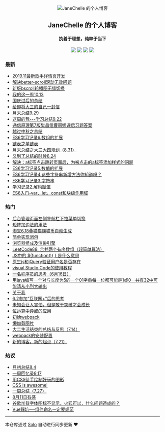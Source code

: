 <p align="center"><img alt="JaneChelle 的个人博客" src="https://study.algerfan.cn/images/timg-2.jpeg"></p><h2 align="center">
JaneChelle 的个人博客
</h2>

<h4 align="center"> 执着于理想，纯粹于当下</h4>
<p align="center"><a title="JaneChelle 的个人博客" target="_blank" href="https://github.com/wangjingxiao/solo-blog"><img src="https://img.shields.io/github/last-commit/wangjingxiao/solo-blog.svg?style=flat-square&color=FF9900"></a>
<a title="GitHub repo size in bytes" target="_blank" href="https://github.com/wangjingxiao/solo-blog"><img src="https://img.shields.io/github/repo-size/wangjingxiao/solo-blog.svg?style=flat-square"></a>
<a title="Solo Version" target="_blank" href="https://github.com/b3log/solo/releases"><img src="https://img.shields.io/badge/solo-3.6.7-f1e05a.svg?style=flat-square&color=blueviolet"></a>
<a title="Hits" target="_blank" href="https://github.com/b3log/hits"><img src="https://hits.b3log.org/wangjingxiao/solo-blog.svg"></a></p>

### 最新

* [2019.11最新歌手详情页开发](https://xiao.algerfan.cn/articles/2019/11/01/1572598420779.html)
* [解决better-scroll滚动无效问题](https://xiao.algerfan.cn/articles/2019/10/25/1572014286748.html)
* [新版bscroll轮播图无缝切换](https://xiao.algerfan.cn/articles/2019/10/19/1571446904210.html)
* [我的这一周10.13](https://xiao.algerfan.cn/articles/2019/10/13/1570960945861.html)
* [国庆过后的总结](https://xiao.algerfan.cn/articles/2019/10/06/1570364471035.html)
* [给即将大三的自己一封信](https://xiao.algerfan.cn/articles/2019/09/30/1569819974176.html)
* [月末总结9.29](https://xiao.algerfan.cn/articles/2019/09/29/1569763594348.html)
* [这周的我---学习总结9.22](https://xiao.algerfan.cn/articles/2019/09/22/1569141250179.html)
* [通信原理第7版樊昌信曹丽娜课后习题答案](https://xiao.algerfan.cn/articles/2019/09/16/1568592871422.html)
* [越过中秋之总结](https://xiao.algerfan.cn/articles/2019/09/15/1568515471230.html)
* [ES6学习记录6.数组的扩展](https://xiao.algerfan.cn/articles/2019/09/14/1568422318492.html)
* [链表之单链表](https://xiao.algerfan.cn/articles/2019/09/07/1567855689899.html)
* [月末总结之大三大四规划（8.31）](https://xiao.algerfan.cn/articles/2019/08/31/1567214949483.html)
* [又到了总结的时候8.24](https://xiao.algerfan.cn/articles/2019/08/24/1566649990845.html)
* [解决：a标签点击跳转页面后，为被点击的a标签添加样式的问题](https://xiao.algerfan.cn/articles/2019/08/24/1566647586698.html)
* [ES6学习记录5.数值的扩展](https://xiao.algerfan.cn/articles/2019/08/23/1566565166713.html)
* [ES6学习记录4.这些字符串新增方法你知道吗？](https://xiao.algerfan.cn/articles/2019/08/22/1566468330312.html)
* [ES6学习记录3.字符串](https://xiao.algerfan.cn/articles/2019/08/22/1566468248794.html)
* [学习记录2.解构赋值](https://xiao.algerfan.cn/articles/2019/08/22/1566432451469.html)
* [ES6入门-var、let、const和块级作用域](https://xiao.algerfan.cn/articles/2019/08/21/1566347372067.html)

### 热门

* [后台管理页面左侧导航栏下拉菜单切换](https://xiao.algerfan.cn/articles/2019/01/25/1563541795066.html)
* [矩阵加边法的用法](https://xiao.algerfan.cn/articles/2018/12/28/1563543016846.html)
* [淘宝6.18叠猫猫赚猫币自动生成](https://xiao.algerfan.cn/articles/2019/06/11/1563540306528.html)
* [简单实现闭包](https://xiao.algerfan.cn/articles/2018/11/18/1563541802130.html)
* [浏览器组成及渲染引擎](https://xiao.algerfan.cn/articles/2018/10/19/1563541798438.html)
* [LeetCode88. 合并两个有序数组（超简单算法）](https://xiao.algerfan.cn/articles/2018/11/23/1563543013564.html)
* [JS中的 $(function(){ } 是什么意思](https://xiao.algerfan.cn/articles/2019/02/21/1563541788418.html)
* [原生js和jQuery验证用户名是否存在](https://xiao.algerfan.cn/articles/2019/04/15/1563541793295.html)
* [visual Studio Code的使用教程](https://xiao.algerfan.cn/articles/2019/01/27/1563541790186.html)
* [一名程序员的思考（6月16日）](https://xiao.algerfan.cn/articles/2019/06/16/1563539695892.html)
* [用java编写一个对与长度为5的一个01字串每一位都可能是1或0一共有32中可能请从小到大输出](https://xiao.algerfan.cn/articles/2019/03/01/1563543015059.html)
* [关于我](https://xiao.algerfan.cn/articles/2019/07/20/1563545111336.html)
* [6.2参加“互联网+”后的思考](https://xiao.algerfan.cn/articles/2019/07/14/1563540303315.html)
* [未知会让人害怕，但是敢于突破才会成长](https://xiao.algerfan.cn/articles/2019/06/09/1563540304941.html)
* [位运算中异或的应用](https://xiao.algerfan.cn/articles/2019/05/30/1563543453798.html)
* [初始webpack](https://xiao.algerfan.cn/articles/2019/05/27/1563541791913.html)
* [懒加载图片](https://xiao.algerfan.cn/articles/2019/04/11/1563541796976.html)
* [大二生活结束的总结与反思（7.14）](https://xiao.algerfan.cn/articles/2019/07/14/1563539280225.html)
* [webpack的安装配置](https://xiao.algerfan.cn/articles/2019/05/27/1563540529491.html)
* [新的博客，新的起点（7.21）](https://xiao.algerfan.cn/articles/2019/07/21/1563699740425.html)

### 热议

* [月初总结8.4](https://xiao.algerfan.cn/articles/2019/08/04/1564904978155.html)
* [一周回忆录8.17](https://xiao.algerfan.cn/articles/2019/08/18/1566090148745.html)
* [用CSS徒手绘制好玩的图形](https://xiao.algerfan.cn/articles/2019/05/27/1563541800654.html)
* [CSS is awesome!](https://xiao.algerfan.cn/articles/2019/07/26/1564151444059.html)
* [一周总结（7.27）](https://xiao.algerfan.cn/articles/2019/07/27/1564195501500.html)
* [8月11日有感](https://xiao.algerfan.cn/articles/2019/08/11/1565486211618.html)
* [谷歌加载字体图标不显示，火狐可以，什么问题造成的？](https://xiao.algerfan.cn/articles/2019/08/15/1565855965540.html)
* [Vue踩坑---组件命名一定要规范](https://xiao.algerfan.cn/articles/2019/08/17/1566013169053.html)

---

本仓库通过 [Solo](https://github.com/b3log/solo) 自动进行同步更新 ❤️ 